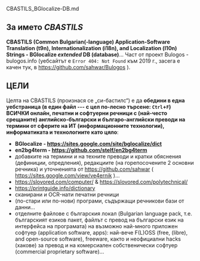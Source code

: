 CBASTILS_BGlocalize-DB.md

## За името **_CBASTILS_**
**CBASTILS (Common Bulgarian(-language) Application-Software Translation (t9n), Internationalization (i18n), and Localization (l10n) Strings - BGlocalize _extended_ DB (database)**... Част от проект Bulogos - bulogos.info (уебсайтът е `Error 404: Not Found` към 2019 г., засега е качен тук, в https://github.com/sahwar/Bulogos ).

## ЦЕЛИ
Целта на CBASTILS (произнася се „си-бастилс“) е да **обедини в една уебстраница (в един файл --- с цел по-лесно търсене: `Ctrl`+`F`) ВСИЧКИ онлайн, печатни и софтуерни речници с (най-често срещаните) английско-български и българо-английски преводи на термини от сферите на ИТ (информационните технологии), информатиката и технологиите като цяло**:
* **BGlocalize - https://sites.google.com/site/bglocalize/dict**
* **en2bg4term - https://github.com/stelf/en2bg4term**
* добавките на термини и на техните преводи и кратки обяснения (дефиниции, опредления), редакциите (на горепосочените 2 основни речника) и уточненията от https://github.com/sahwar ( https://sites.google.com/view/ve4ernik )...
* https://slovored.com/computer/ & https://slovored.com/polytechnical/
* https://printguide.info/dictionary
* сканирани и OCR-нати печатни речници
* (по-стари или по-нови) програми, съдържащи речникови бази от данни...
* отделните файлове с българския локал (Bulgarian language pack, т.е. българският езиков пакет, файлът с превод на български език на интерфейса на програмата) на възможно най-много приложен софтуер (application software, apps): най-вече F(L)OSS (free, (libre), and open-source software), freeware, както и неофициални hacks (хакове) за превод и на комерсиален собственически софтуер (commercial proprietary software)...
